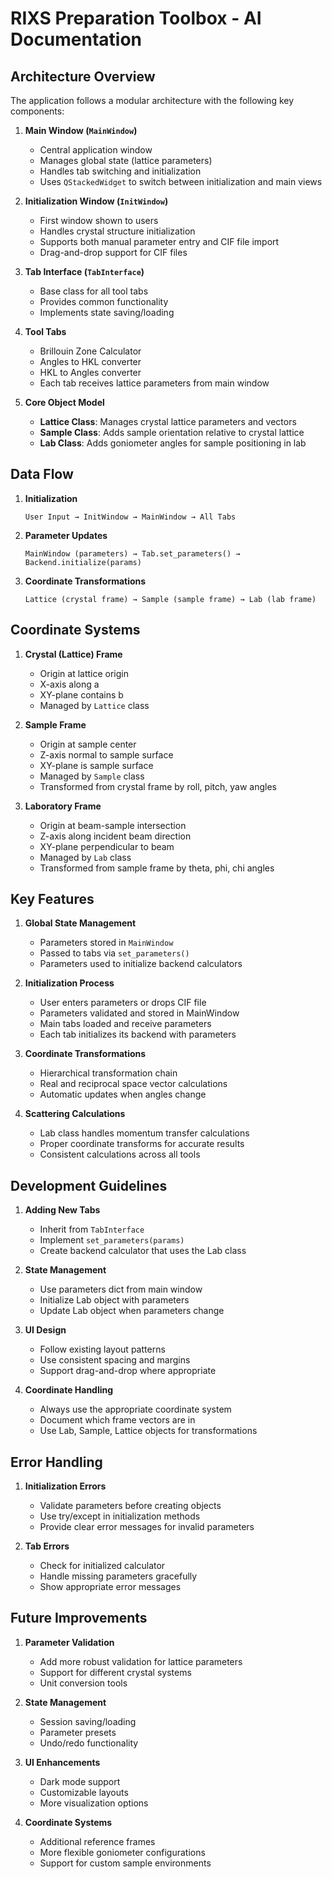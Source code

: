 # RIXS Preparation Toolbox - AI Documentation

## Architecture Overview

The application follows a modular architecture with the following key components:

1. **Main Window (`MainWindow`)**
   - Central application window
   - Manages global state (lattice parameters)
   - Handles tab switching and initialization
   - Uses `QStackedWidget` to switch between initialization and main views

2. **Initialization Window (`InitWindow`)**
   - First window shown to users
   - Handles crystal structure initialization
   - Supports both manual parameter entry and CIF file import
   - Drag-and-drop support for CIF files

3. **Tab Interface (`TabInterface`)**
   - Base class for all tool tabs
   - Provides common functionality
   - Implements state saving/loading

4. **Tool Tabs**
   - Brillouin Zone Calculator
   - Angles to HKL converter
   - HKL to Angles converter
   - Each tab receives lattice parameters from main window

5. **Core Object Model**
   - **Lattice Class**: Manages crystal lattice parameters and vectors
   - **Sample Class**: Adds sample orientation relative to crystal lattice
   - **Lab Class**: Adds goniometer angles for sample positioning in lab

## Data Flow

1. **Initialization**
   ```
   User Input → InitWindow → MainWindow → All Tabs
   ```

2. **Parameter Updates**
   ```
   MainWindow (parameters) → Tab.set_parameters() → Backend.initialize(params)
   ```

3. **Coordinate Transformations**
   ```
   Lattice (crystal frame) → Sample (sample frame) → Lab (lab frame)
   ```

## Coordinate Systems

1. **Crystal (Lattice) Frame**
   - Origin at lattice origin
   - X-axis along a
   - XY-plane contains b
   - Managed by `Lattice` class

2. **Sample Frame**
   - Origin at sample center
   - Z-axis normal to sample surface
   - XY-plane is sample surface
   - Managed by `Sample` class
   - Transformed from crystal frame by roll, pitch, yaw angles

3. **Laboratory Frame**
   - Origin at beam-sample intersection
   - Z-axis along incident beam direction
   - XY-plane perpendicular to beam
   - Managed by `Lab` class
   - Transformed from sample frame by theta, phi, chi angles

## Key Features

1. **Global State Management**
   - Parameters stored in `MainWindow`
   - Passed to tabs via `set_parameters()`
   - Parameters used to initialize backend calculators

2. **Initialization Process**
   - User enters parameters or drops CIF file
   - Parameters validated and stored in MainWindow
   - Main tabs loaded and receive parameters
   - Each tab initializes its backend with parameters

3. **Coordinate Transformations**
   - Hierarchical transformation chain
   - Real and reciprocal space vector calculations
   - Automatic updates when angles change

4. **Scattering Calculations**
   - Lab class handles momentum transfer calculations
   - Proper coordinate transforms for accurate results
   - Consistent calculations across all tools

## Development Guidelines

1. **Adding New Tabs**
   - Inherit from `TabInterface`
   - Implement `set_parameters(params)`
   - Create backend calculator that uses the Lab class

2. **State Management**
   - Use parameters dict from main window
   - Initialize Lab object with parameters
   - Update Lab object when parameters change

3. **UI Design**
   - Follow existing layout patterns
   - Use consistent spacing and margins
   - Support drag-and-drop where appropriate

4. **Coordinate Handling**
   - Always use the appropriate coordinate system
   - Document which frame vectors are in
   - Use Lab, Sample, Lattice objects for transformations

## Error Handling

1. **Initialization Errors**
   - Validate parameters before creating objects
   - Use try/except in initialization methods
   - Provide clear error messages for invalid parameters

2. **Tab Errors**
   - Check for initialized calculator
   - Handle missing parameters gracefully
   - Show appropriate error messages

## Future Improvements

1. **Parameter Validation**
   - Add more robust validation for lattice parameters
   - Support for different crystal systems
   - Unit conversion tools

2. **State Management**
   - Session saving/loading
   - Parameter presets
   - Undo/redo functionality

3. **UI Enhancements**
   - Dark mode support
   - Customizable layouts
   - More visualization options

4. **Coordinate Systems**
   - Additional reference frames
   - More flexible goniometer configurations
   - Support for custom sample environments
